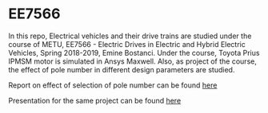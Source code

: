 # EE7566
In this repo, Electrical vehicles and their drive trains are studied under the course of METU, EE7566 - Electric Drives in Electric and Hybrid Electric Vehicles, Spring 2018-2019, Emine Bostanci.
Under the course, Toyota Prius IPMSM motor is simulated in Ansys Maxwell. Also, as project of the course, the effect of pole number in different design parameters are studied.

Report on effect of selection of pole number can be found [here](https://github.com/gkhnckl/EE7566-Electrical-Drives/blob/master/Project%20-%20Effect%20of%20Pole%20Numbers%20of%20IPMSM/Final_Report.pdf)

Presentation for the same project can be found [here](https://prezi.com/-z7shvxmv-fz/effect-of-number-of-poles-on-ipmsm-performance)

